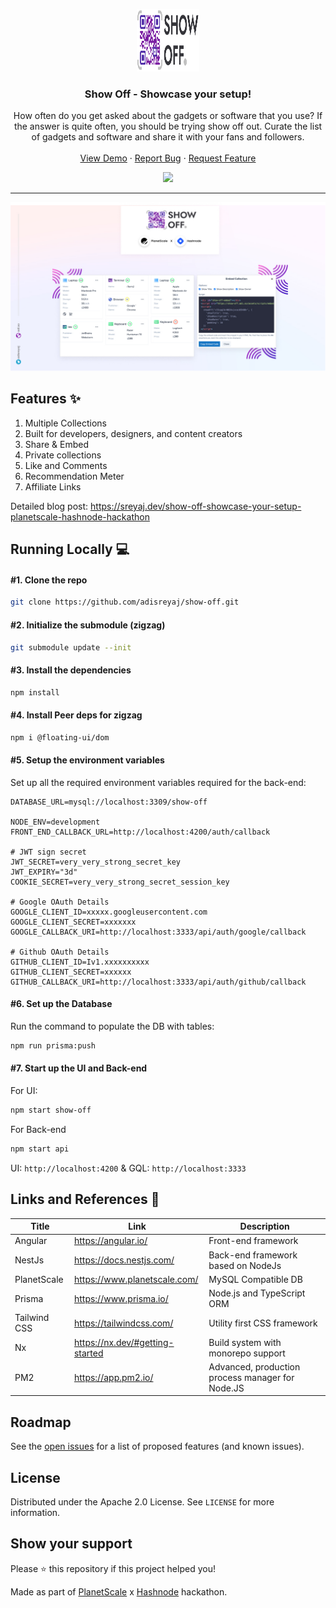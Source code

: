 <p align="center">
  <a href="https://github.com/adisreyaj/show-off">
    <img src="apps/show-off/src/assets/images/logo.svg" alt="Logo" width="100" height="100">
  </a>

<h3 align="center">Show Off - Showcase your setup!</h3>

  <p align="center">
    How often do you get asked about the gadgets or software that you use? If the answer is quite often, you should be trying show off out. Curate the list of gadgets and software and share it with your fans and followers.
    <br />
    <br />
    <a href="https://show-off.adi.so">View Demo</a>
    ·
    <a href="https://github.com/adisreyaj/show-off/issues">Report Bug</a>
    ·
    <a href="https://github.com/adisreyaj/show-off/issues">Request Feature</a>
  </p>

<p align="center">
  <img src="https://cardify.vercel.app/api/badges?border=false&borderColor=%23ddd&borderWidth=2&iconColor=&icons=angular%2Ctailwindcss%2Cnestjs%2Cplanetscale%2Cprisma%2Cgraphql%2Cnx%2Ctypescript%2Cvercel&preset=default&shadow=true&width=100">
</p>
</p>

---

<p align="center">
  <img src="apps/show-off/src/assets/images/show-off.jpg">
</p>

## Features ✨

1. Multiple Collections
2. Built for developers, designers, and content creators
3. Share & Embed
4. Private collections
5. Like and Comments
6. Recommendation Meter
7. Affiliate Links

Detailed blog post: https://sreyaj.dev/show-off-showcase-your-setup-planetscale-hashnode-hackathon

## Running Locally 💻

#### #1. Clone the repo

```sh
git clone https://github.com/adisreyaj/show-off.git
```

#### #2. Initialize the submodule (zigzag)

```sh
git submodule update --init
```

#### #3. Install the dependencies

```sh
npm install
```

#### #4. Install Peer deps for zigzag

```sh
npm i @floating-ui/dom
```

#### #5. Setup the environment variables

Set up all the required environment variables required for the back-end:

```
DATABASE_URL=mysql://localhost:3309/show-off

NODE_ENV=development
FRONT_END_CALLBACK_URL=http://localhost:4200/auth/callback

# JWT sign secret
JWT_SECRET=very_very_strong_secret_key
JWT_EXPIRY="3d"
COOKIE_SECRET=very_very_strong_secret_session_key

# Google OAuth Details
GOOGLE_CLIENT_ID=xxxxx.googleusercontent.com
GOOGLE_CLIENT_SECRET=xxxxxxx
GOOGLE_CALLBACK_URI=http://localhost:3333/api/auth/google/callback

# Github OAuth Details
GITHUB_CLIENT_ID=Iv1.xxxxxxxxxx
GITHUB_CLIENT_SECRET=xxxxxx
GITHUB_CALLBACK_URI=http://localhost:3333/api/auth/github/callback
```

#### #6. Set up the Database

Run the command to populate the DB with tables:

```sh
npm run prisma:push
```

#### #7. Start up the UI and Back-end

For UI:

```sh
npm start show-off
```

For Back-end

```sh
npm start api
```

UI: `http://localhost:4200` & GQL: `http://localhost:3333`

## Links and References 🔗

| Title        | Link                            | Description                                      |
|--------------|---------------------------------|--------------------------------------------------|
| Angular      | https://angular.io/             | Front-end framework                              |
| NestJs       | https://docs.nestjs.com/        | Back-end framework based on NodeJs               |
| PlanetScale      | https://www.planetscale.com/        | MySQL Compatible DB                              |
| Prisma       | https://www.prisma.io/          | Node.js and TypeScript ORM                       |
| Tailwind CSS | https://tailwindcss.com/        | Utility first CSS framework                      |
| Nx           | https://nx.dev/#getting-started | Build system with monorepo support               |
| PM2          | https://app.pm2.io/             | Advanced, production process manager for Node.JS |

## Roadmap

See the [open issues](https://github.com/adisreyaj/show-off/issues) for a list of proposed features (and known issues).

## License

Distributed under the Apache 2.0 License. See `LICENSE` for more information.

## Show your support

Please ⭐️ this repository if this project helped you!

Made as part of [PlanetScale](https://planetscale.com) x [Hashnode](https://hashnode.com) hackathon.
